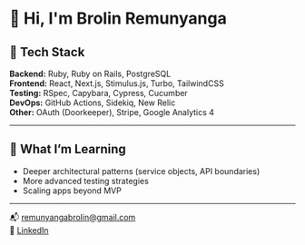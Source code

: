 # 👋 Hi, I'm Brolin Remunyanga

## 🧪 Tech Stack

**Backend:** Ruby, Ruby on Rails, PostgreSQL  
**Frontend:** React, Next.js, Stimulus.js, Turbo, TailwindCSS  
**Testing:** RSpec, Capybara, Cypress, Cucumber  
**DevOps:** GitHub Actions, Sidekiq, New Relic  
**Other:** OAuth (Doorkeeper), Stripe, Google Analytics 4

---

## 🧠 What I’m Learning

- Deeper architectural patterns (service objects, API boundaries)
- More advanced testing strategies
- Scaling apps beyond MVP

---

📬 [remunyangabrolin@gmail.com](mailto:remunyangabrolin@gmail.com)  
🔗 [LinkedIn](https://linkedin.com/in/brolin-remunyanga)

